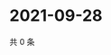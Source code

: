 # 2021-09-28

共 0 条

<!-- BEGIN WEIBO -->
<!-- 最后更新时间 Tue Sep 28 2021 09:53:47 GMT+0800 (China Standard Time) -->

<!-- END WEIBO -->
